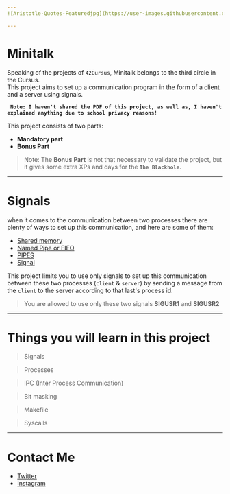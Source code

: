```yaml
---
![Aristotle-Quotes-Featuredjpg](https://user-images.githubusercontent.com/49293816/210177590-ddeda375-331b-44a2-a766-4e9153250a7a.jpeg)

---
```


# Minitalk

Speaking of the projects of `42Cursus`, Minitalk belongs to the third circle in the Cursus. <br/>
This project aims to set up a communication program in the form of a client and a server using signals.

**``` Note: I haven't shared the PDF of this project, as well as, I haven't explained anything due to school privacy reasons!```**

This project consists of two parts:
- **Mandatory part**
- **Bonus Part**

> Note: The **Bonus Part** is not that necessary to validate the project, but it gives some extra XPs and days for the **`The Blackhole`**.

---

# Signals

when it comes to the communication between two processes there are plenty of ways to set up this communication, and here are some of them:
- [Shared memory](https://www.geeksforgeeks.org/ipc-shared-memory/)
- [Named Pipe or FIFO](https://www.geeksforgeeks.org/named-pipe-fifo-example-c-program/)
- [PIPES](https://www.ibm.com/docs/en/aix/7.1?topic=io-working-pipes)
- [Signal](https://www.geeksforgeeks.org/signals-c-language/)

This project limits you to use only signals to set up this communication between these two processes (`client` & `server`) by sending a message from the `client` to the server according to that last's process id.

> You are allowed to use only these two signals **SIGUSR1** and **SIGUSR2**

---

# Things you will learn in this project

> Signals

> Processes

> IPC (Inter Process Communication)

> Bit masking

> Makefile

> Syscalls

---

# Contact Me

* [Twitter][_1]
* [Instagram][_2]

[_1]: https://twitter.com/amait0u
[_2]: https://www.instagram.com/amait0u
